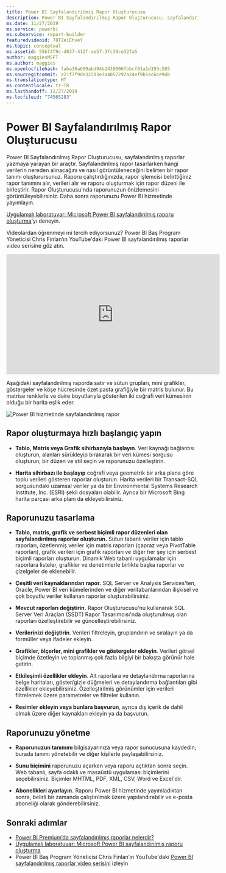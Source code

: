 ```yaml
---
title: Power BI Sayfalandırılmış Rapor Oluşturucusu
description: Power BI Sayfalandırılmış Rapor Oluşturucusu, sayfalandırılmış raporlar yazmaya yarayan bir araçtır.
ms.date: 11/27/2019
ms.service: powerbi
ms.subservice: report-builder
featuredvideoid: 78TZeiEhveY
ms.topic: conceptual
ms.assetid: 55bf4f9c-d037-412f-ae57-3fc39ce32fa5
author: maggiesMSFT
ms.author: maggies
ms.openlocfilehash: faba36a609abd94b2439006fbbcf01a1d193c585
ms.sourcegitcommit: a21f7f9de32203e3a4057292a24ef9b5ac6ce94b
ms.translationtype: HT
ms.contentlocale: tr-TR
ms.lasthandoff: 11/27/2019
ms.locfileid: "74565283"
---
```

# <a name="power-bi-paginated-report-builder"></a>Power BI Sayfalandırılmış Rapor Oluşturucusu

 Power BI Sayfalandırılmış Rapor Oluşturucusu, sayfalandırılmış raporlar yazmaya yarayan bir araçtır.  Sayfalandırılmış rapor tasarlarken hangi verilerin nereden alınacağını ve nasıl görüntüleneceğini belirten bir rapor tanımı oluşturursunuz. Raporu çalıştırdığınızda, rapor işlemcisi belirttiğiniz rapor tanımını alır, verileri alır ve raporu oluşturmak için rapor düzeni ile birleştirir. Rapor Oluşturucusu'nda raporunuzun önizlemesini görüntüleyebilirsiniz. Daha sonra raporunuzu Power BI hizmetinde yayımlayın.

[Uygulamalı laboratuvar: Microsoft Power BI sayfalandırılmış raporu oluşturma](https://www.microsoft.com/handsonlabs/selfpacedlabs/details/SQ00208)’yı deneyin.

Videolardan öğrenmeyi mi tercih ediyorsunuz? Power BI Baş Program Yöneticisi Chris Finlan’ın YouTube'daki Power BI sayfalandırılmış raporlar video serisine göz atın.

<iframe width="560" height="315" src="https://www.youtube.com/embed/78TZeiEhveY?list=PLx7LcKtN_gq-JVzM6L8xNNxX7kts-KflJ" frameborder="0" allowfullscreen></iframe>

Aşağıdaki sayfalandırılmış raporda satır ve sütun grupları, mini grafikler, göstergeler ve köşe hücresinde özet pasta grafiğiyle bir matris bulunur. Bu matrise renklerle ve daire boyutlarıyla gösterilen iki coğrafi veri kümesinin olduğu bir harita eşlik eder.  

![Power BI hizmetinde sayfalandırılmış rapor](media/report-builder-power-bi/report-builder-get-started-paginated-report.png)

##  <a name="JumpStartReptCreation"></a> Rapor oluşturmaya hızlı başlangıç yapın  
 
-   **Tablo, Matris veya Grafik sihirbazıyla başlayın**. Veri kaynağı bağlantısı oluşturun, alanları sürükleyip bırakarak bir veri kümesi sorgusu oluşturun, bir düzen ve stil seçin ve raporunuzu özelleştirin.  
  
-   **Harita sihirbazı ile başlayıp** coğrafi veya geometrik bir arka plana göre toplu verileri gösteren raporlar oluşturun. Harita verileri bir Transact-SQL sorgusundaki uzamsal veriler ya da bir Environmental Systems Research Institute, Inc. (ESRI) şekil dosyaları olabilir. Ayrıca bir Microsoft Bing harita parçası arka planı da ekleyebilirsiniz.  

##  <a name="DesignRept"></a> Raporunuzu tasarlama  
  
-   **Tablo, matris, grafik ve serbest biçimli rapor düzenleri olan sayfalandırılmış raporlar oluşturun.** Sütun tabanlı veriler için tablo raporları, özetlenmiş veriler için matris raporları (çapraz veya PivotTable raporları), grafik verileri için grafik raporları ve diğer her şey için serbest biçimli raporları oluşturun. Dinamik Web tabanlı uygulamalar için raporlara listeler, grafikler ve denetimlerle birlikte başka raporlar ve çizelgeler de eklenebilir.  
  
-   **Çeşitli veri kaynaklarından rapor.** SQL Server ve Analysis Services'ten, Oracle, Power BI veri kümelerinden ve diğer veritabanlarından ilişkisel ve çok boyutlu veriler kullanan raporlar oluşturabilirsiniz.  
  
-   **Mevcut raporları değiştirin.** Rapor Oluşturucusu'nu kullanarak SQL Server Veri Araçları (SSDT) Rapor Tasarımcısı'nda oluşturulmuş olan raporları özelleştirebilir ve güncelleştirebilirsiniz.  
  
-   **Verilerinizi değiştirin**. Verileri filtreleyin, gruplandırın ve sıralayın ya da formüller veya ifadeler ekleyin.  

-   **Grafikler, ölçerler, mini grafikler ve göstergeler ekleyin**. Verileri görsel biçimde özetleyin ve toplanmış çok fazla bilgiyi bir bakışta görünür hale getirin.  
  
-   **Etkileşimli özellikler ekleyin**. Alt raporlara ve detaylandırma raporlarına belge haritaları, göster/gizle düğmeleri ve detaylandırma bağlantıları gibi özellikler ekleyebilirsiniz. Özelleştirilmiş görünümler için verileri filtrelemek üzere parametreler ve filtreler kullanın.  
  
-   **Resimler ekleyin veya bunlara başvurun**, ayrıca dış içerik de dahil olmak üzere diğer kaynakları ekleyin ya da başvurun.  
  
##  <a name="ManageRpt"></a> Raporunuzu yönetme  
  
-   **Raporunuzun tanımını** bilgisayarınıza veya rapor sunucusuna kaydedin; burada tanımı yönetebilir ve diğer kişilerle paylaşabilirsiniz.  
  
-   **Sunu biçimini** raporunuzu açarken veya raporu açtıktan sonra seçin. Web tabanlı, sayfa odaklı ve masaüstü uygulaması biçimlerini seçebilirsiniz. Biçimler MHTML, PDF, XML, CSV, Word ve Excel'dir.  
  
-   **Abonelikleri ayarlayın.** Raporu Power BI hizmetinde yayımladıktan sonra, belirli bir zamanda çalıştırılmak üzere yapılandırabilir ve e-posta aboneliği olarak gönderebilirsiniz.  

## <a name="next-steps"></a>Sonraki adımlar

- [Power BI Premium’da sayfalandırılmış raporlar nelerdir?](paginated-reports-report-builder-power-bi.md)
- [Uygulamalı laboratuvar: Microsoft Power BI sayfalandırılmış raporu oluşturma](https://www.microsoft.com/handsonlabs/selfpacedlabs/details/SQ00208)
- Power BI Baş Program Yöneticisi Chris Finlan’ın YouTube'daki [Power BI sayfalandırılmış raporlar video serisini](https://www.youtube.com/watch?v=78TZeiEhveY&list=PLx7LcKtN_gq-JVzM6L8xNNxX7kts-KflJ) izleyin